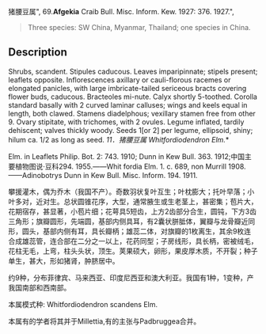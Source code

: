 猪腰豆属",
69.**Afgekia** Craib Bull. Misc. Inform. Kew. 1927: 376. 1927.",

> Three species: SW China, Myanmar, Thailand; one species in China.

## Description
Shrubs, scandent. Stipules caducous. Leaves imparipinnate; stipels present; leaflets opposite. Inflorescences axillary or cauli-florous racemes or elongated panicles, with large imbricate-tailed sericeous bracts covering flower buds, caducous. Bracteoles mi-nute. Calyx shortly 5-toothed. Corolla standard basally with 2 curved laminar calluses; wings and keels equal in length, both clawed. Stamens diadelphous; vexillary stamen free from other 9. Ovary stipitate, with trichomes, with 2 ovules. Legume inflated, tardily dehiscent; valves thickly woody. Seeds 1[or 2] per legume, ellipsoid, shiny; hilum ca. 1/2 as long as seed.
**11．猪腰豆属* Whitfordiodendron Elm.**

Elm. in Leaflets Philip. Bot. 2: 743. 1910; Dunn in Kew Bull. 363. 1912;中国主要植物图说·豆科294. 1955.——Whit fordia Elm. 1. c. 689, non Murrill 1908.——Adinobotrys Dunn in Kew Bull. Misc. Inform. 194. 1911.

攀援灌木，偶为乔木（我国不产）。奇数羽状复叶互生；叶枕膨大；托叶早落；小叶多对，近对生。总状圆锥花序，大型，通常腋生或生老茎上，甚密集；苞片大，花期宿存，甚显著，小苞片细；花萼具5短齿，上方2齿部分合生，圆钝，下方3齿三角形；旗瓣圆形，先端圆，基部内侧具耳，有2囊状胼胝体，翼瓣与龙骨瓣近同形，圆头，基部内侧有耳，具长瓣柄；雄蕊二体，对旗瓣的1枚离生，其余9枚连合成雄蕊管，连合部在二分之一以上，花药同型；子房线形，具长柄，密被绒毛，花柱无毛，上弯，柱头头状，顶生。荚果硕大，卵形，果皮厚木质，不开裂；种子单生，甚大，形如猪肾，肿脐居中。

约9种，分布菲律宾、马来西亚、印度尼西亚和澳大利亚。我国有1种，1变种，产我国南部和西南部。

本属模式种: Whitfordiodendron scandens Elm.

本属有的学者将其并于Millettia,有的主张与Padbruggea合并。
